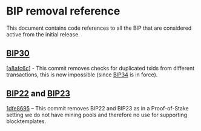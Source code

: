 # BIP removal reference

This document contains code references to all the BIP that are considered active from the initial release.

## [BIP30](https://github.com/bitcoin/bips/blob/master/bip-0030.mediawiki)

 [[a8afc6c](https://github.com/dtr-org/unit-e/commit/a8afc6c)] - This commit removes checks for duplicated txids from different transactions, this is now impossible (since [BIP34](https://github.com/bitcoin/bips/blob/master/bip-0030.mediawiki) is in force).

## [BIP22](https://github.com/bitcoin/bips/blob/master/bip-0022.mediawiki) and [BIP23](https://github.com/bitcoin/bips/blob/master/bip-0023.mediawiki)

[1dfe8695](https://github.com/dtr-org/unit-e/commit/1dfe86954be1ea0d1d42dcf9d2f9606a0ac40ab9) – This commit
removes BIP22 and BIP23 as in a Proof-of-Stake setting we do not have mining pools and therefore no use for supporting blocktemplates.

